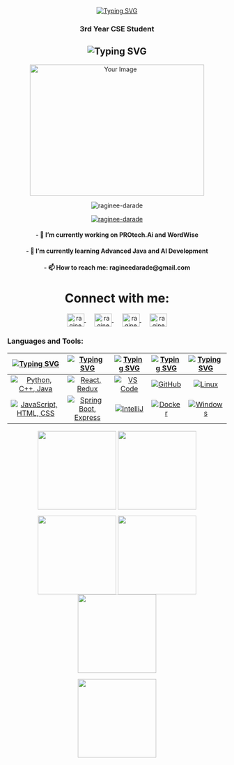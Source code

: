  <p align="center">
  <a href="https://git.io/typing-svg">
    <img src="https://readme-typing-svg.herokuapp.com?font=Fira+Code&weight=900&size=30&pause=1000&color=F7F7F7&background=128CCF00&center=true&vCenter=true&multiline=true&random=false&width=500&lines=Hi+%F0%9F%91%8B%2C+I'm+Raginee+Darade" alt="Typing SVG" />
  </a>
</p>
<h3 align="center">3rd Year CSE Student</h3>
<h2 align="center">
  <img src="https://readme-typing-svg.demolab.com?font=Fira+Code&weight=600&pause=1000&center=true&vCenter=true&lines=Full-Stack+Developer;AI+Enthusiast;Open-Source+Contributor" alt="Typing SVG" />
</h2>
<p align="center">
  <img src="https://user-images.githubusercontent.com/69011963/137184767-79a13ec7-1bb3-4341-a6da-3a149c9c159a.gif" width="400" height="300" alt="Your Image">
</p>

<p align="center">
  <img src="https://komarev.com/ghpvc/?username=ragineedarade&label=Profile%20views&color=0e75b6&style=flat" alt="raginee-darade" />
</p>

<p align="center">
  <a href="https://github.com/ryo-ma/github-profile-trophy">
    <img src="https://github-profile-trophy.vercel.app/?username=ragineedarade" alt="raginee-darade" />
  </a>
</p>

<h4 align="center">- 🔭 I’m currently working on <strong>PROtech.Ai</strong> and <strong>WordWise</strong></h4>
<h4 align="center">- 🌱 I’m currently learning <strong>Advanced Java and AI Development</strong></h4>
<h4 align="center">- 📫 How to reach me: <strong>ragineedarade@gmail.com</strong></h4>

<h1 align="center">Connect with me:</h1>
<p align="center">
  <a href="https://www.linkedin.com/in/raginee-darade/" target="blank">
    <img align="center" src="https://raw.githubusercontent.com/rahuldkjain/github-profile-readme-generator/master/src/images/icons/Social/linked-in-alt.svg" alt="raginee darade" height="30" width="40" />
  </a>&nbsp;&nbsp;&nbsp;&nbsp;
  <a href="https://leetcode.com/raginee-darade/" target="blank">
    <img align="center" src="https://raw.githubusercontent.com/rahuldkjain/github-profile-readme-generator/master/src/images/icons/Social/leet-code.svg" alt="raginee darade" height="30" width="40" />
  </a>&nbsp;&nbsp;&nbsp;&nbsp;
  <a href="https://auth.geeksforgeeks.org/user/raginee-darade" target="blank">
    <img align="center" src="https://raw.githubusercontent.com/rahuldkjain/github-profile-readme-generator/master/src/images/icons/Social/geeks-for-geeks.svg" alt="raginee-darade" height="30" width="40" />
  </a>&nbsp;&nbsp;&nbsp;&nbsp;
  <a href="https://github.com/raginee-darade" target="blank">
    <img align="center" src="https://skillicons.dev/icons?i=github" alt="raginee darade" height="30" width="40" />
  </a>
</p>

<h3 align="left">Languages and Tools:</h3>

| [![Typing SVG](https://readme-typing-svg.herokuapp.com?font=Fira+Code&size=25&pause=1000&color=00FF2B&center=true&vCenter=true&repeat=false&random=false&width=300&lines=Languages)](https://git.io/typing-svg) | [![Typing SVG](https://readme-typing-svg.herokuapp.com?font=Fira+Code&size=25&pause=1000&color=00FF2B&center=true&vCenter=true&repeat=false&random=false&width=200&lines=Frameworks&&lib)](https://git.io/typing-svg) | [![Typing SVG](https://readme-typing-svg.herokuapp.com?font=Fira+Code&size=25&pause=1000&color=00FF2B&center=true&vCenter=true&repeat=false&random=false&width=200&lines=IDEs)](https://git.io/typing-svg) | [![Typing SVG](https://readme-typing-svg.herokuapp.com?font=Fira+Code&size=25&pause=1000&color=00FF2B&center=true&vCenter=true&repeat=false&random=false&width=200&lines=Tools)](https://git.io/typing-svg) | [![Typing SVG](https://readme-typing-svg.herokuapp.com?font=Fira+Code&size=25&pause=1000&color=00FF2B&center=true&vCenter=true&repeat=false&random=false&width=300&lines=Operating+Systems)](https://git.io/typing-svg) | 
| ----- | ---- | ---- | ---- | ---- |
| <div align="center"><a href="https://skillicons.dev"><img src="https://skillicons.dev/icons?i=python,cpp,java" title="Python, C++, Java"/></a></div> | <div align="center"><a href="https://skillicons.dev"><img src="https://skillicons.dev/icons?i=react,redux" title="React, Redux"/></a></div>| <div align="center"><a href="https://skillicons.dev"><img src="https://skillicons.dev/icons?i=vscode" title="VS Code"/></a></div> | <div align="center"><a href="https://skillicons.dev"><img src="https://skillicons.dev/icons?i=github" title="GitHub"/></a></div> | <div align="center"><a href="https://skillicons.dev"><img src="https://skillicons.dev/icons?i=linux" title="Linux"/></a></div> |
| <div align="center"><a href="https://skillicons.dev"><img src="https://skillicons.dev/icons?i=js,html,css" title="JavaScript, HTML, CSS"/></a></div> | <div align="center"><a href="https://skillicons.dev"><img src="https://skillicons.dev/icons?i=spring,express" title="Spring Boot, Express"/></a></div> | <div align="center"><a href="https://skillicons.dev"><img src="https://skillicons.dev/icons?i=intellij" title="IntelliJ"/></a></div> | <div align="center"><a href="https://skillicons.dev"><img src="https://skillicons.dev/icons?i=docker" title="Docker"/></a></div> | <div align="center"><a href="https://skillicons.dev"><img src="https://skillicons.dev/icons?i=windows" title="Windows"/></a></div> |

<p align="center">
  <img align="center" src="http://github-profile-summary-cards.vercel.app/api/cards/most-commit-language?username=ragineedarade&theme=2077" height="180em" />
  <img align="center" src="http://github-profile-summary-cards.vercel.app/api/cards/repos-per-language?username=ragineedarade&theme=2077" height="180em" />
</p>

<p align="center">
  <img align="center" src="http://github-profile-summary-cards.vercel.app/api/cards/stats?username=ragineedarade&theme=2077" height="180em" />
  <img align="center" src="http://github-profile-summary-cards.vercel.app/api/cards/productive-time?username=ragineedarade&theme=2077" height="180em" />
  <img align="center" src="http://github-profile-summary-cards.vercel.app/api/cards/profile-details?username=ragineedarade&theme=2077" height="180em" />
</p>

<p align="center">
  <img height="180em" src="https://github-readme-streak-stats.herokuapp.com/?user=ragineedarade&theme=dark&hide_border=true&background=0D1117&stroke=0000&count_private=true&include_all_commits=true" />
</p>
